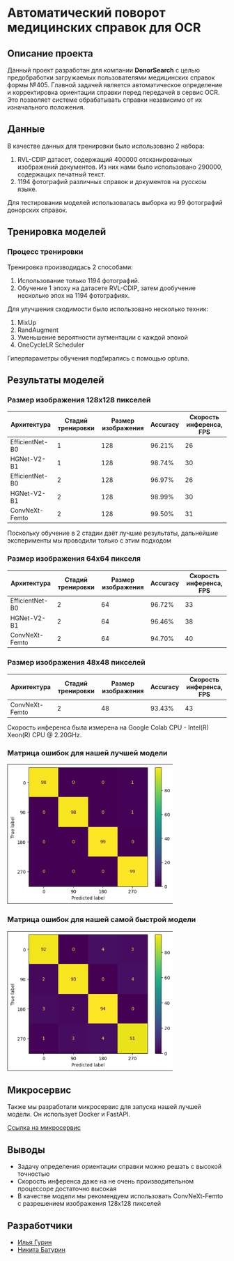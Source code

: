 # Автоматический поворот медицинских справок для OCR

## Описание проекта
Данный проект разработан для компании **DonorSearch** с целью предобработки загружаемых пользователями медицинских справок формы №405. Главной задачей является автоматическое определение и корректировка ориентации справки перед передачей в сервис OCR. Это позволяет системе обрабатывать справки независимо от их изначального положения.

## Данные
В качестве данных для тренировки было использовано 2 набора:
1. RVL-CDIP датасет, содержащий 400000 отсканированных изображений документов. Из них нами было использовано 290000, содержащих печатный текст.
2. 1194 фотографий различных справок и документов на русском языке.
   
Для тестирования моделей использовалась выборка из 99 фотографий донорских справок.

## Тренировка моделей
### Процесс тренировки
Тренировка производидась 2 способами:
1. Использование только 1194 фотографий.
2. Обучение 1 эпоху на датасете RVL-CDIP, затем дообучение несколько эпох на 1194 фотографиях.

Для улучшения сходимости было использовано несколько техник:
1. MixUp
2. RandAugment
3. Уменьшение вероятности аугментации с каждой эпохой
4. OneCycleLR Scheduler

Гиперпараметры обучения подбирались с помощью optuna.

## Результаты моделей
### Размер изображения 128x128 пикселей

| Архитектура       | Стадий тренировки | Размер изображения | Accuracy | Скорость инференса, FPS | 
|-------------------|-------------------|--------------------|----------|-------------------------|
| EfficientNet-B0   | 1                 | 128                | 96.21%   | 26                      | 
| HGNet-V2-B1       | 1                 | 128                | 98.74%   | 30                      | 
| EfficientNet-B0   | 2                 | 128                | 96.97%   | 26                      | 
| HGNet-V2-B1       | 2                 | 128                | 98.99%   | 30                      | 
| ConvNeXt-Femto    | 2                 | 128                | 99.50%   | 31                      | 

Поскольку обучение в 2 стадии даёт лучшие результаты, дальнейшие эксперименты мы проводили только с этим подходом

### Размер изображения 64x64 пикселя

| Архитектура       | Стадий тренировки | Размер изображения | Accuracy | Скорость инференса, FPS | 
|-------------------|-------------------|--------------------|----------|-------------------------|
| EfficientNet-B0   | 2                 | 64                 | 96.72%   | 33                      | 
| HGNet-V2-B1       | 2                 | 64                 | 96.46%   | 38                      | 
| ConvNeXt-Femto    | 2                 | 64                 | 94.70%   | 40                      | 

### Размер изображения 48x48 пикселей

| Архитектура       | Стадий тренировки | Размер изображения | Accuracy | Скорость инференса, FPS | 
|-------------------|-------------------|--------------------|----------|-------------------------|
| ConvNeXt-Femto    | 2                 | 48                 | 93.43%   | 43                      | 

Скорость инференса была измерена на Google Colab CPU - Intel(R) Xeon(R) CPU @ 2.20GHz.

### Матрица ошибок для нашей лучшей модели

<img src='https://github.com/IlyaLion/donorseach-documents-orientation/blob/readme/images/convnext_128-cm.png' height="320" />

<br>

### Матрица ошибок для нашей самой быстрой модели

<img src='https://github.com/IlyaLion/donorseach-documents-orientation/blob/readme/images/convnext_48-cm.png' height="320" />

<br>

## Микросервис
Также мы разработали микросервис для запуска нашей лучшей модели. Он использует Docker и FastAPI.

[Ссылка на микросервис](https://github.com/IlyaLion/donorseach-documents-orientation/tree/app/app)

## Выводы
 - Задачу определения ориентации справки можно решать с высокой точностью
 - Скорость инференса даже на не очень производительном процессоре достаточно высокая
 - В качестве модели мы рекомендуем использовать ConvNeXt-Femto с разрешением изображения 128x128 пикселей

## Разработчики
* [Илья Гурин](https://github.com/IlyaLion) 
* [Никита Батурин](https://github.com/nktbn)  
